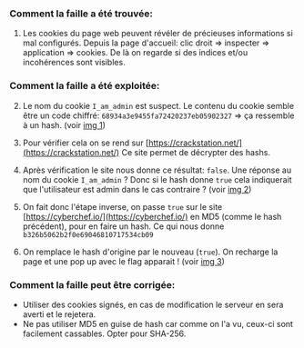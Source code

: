 ### Comment la faille a été trouvée:

1. Les cookies du page web peuvent révéler de précieuses informations si mal configurés.
Depuis la page d'accueil: clic droit => inspecter => application => cookies. De là on regarde si des 
indices et/ou incohérences sont visibles.

### Comment la faille a été exploitée:

2. Le nom du cookie `I_am_admin` est suspect. Le contenu du cookie semble être un code chiffré:
`68934a3e9455fa72420237eb05902327` => ça ressemble à un hash. (voir [img 1](./1.png))

3. Pour vérifier cela on se rend sur [https://crackstation.net/](https://crackstation.net/)
Ce site permet de décrypter des hashs.

4. Après vérification le site nous donne ce résultat: `false`. Une réponse au nom du cookie `I_am_admin` ?
Donc si le hash donne `true` cela indiquerait que l'utilisateur est admin dans le cas contraire ? (voir [img 2](./2.png))

5. On fait donc l'étape inverse, on passe `true` sur le site [https://cyberchef.io/](https://cyberchef.io/) en MD5 (comme le hash précédent), pour en faire un hash. Ce qui nous donne `b326b5062b2f0e69046810717534cb09`

6. On remplace le hash d'origine par le nouveau (`true`).
On recharge la page et une pop up avec le flag apparait ! (voir [img 3](./3.png))

### Comment la faille peut être corrigée:

- Utiliser des cookies signés, en cas de modification le serveur en sera averti et le rejetera.
- Ne pas utiliser MD5 en guise de hash car comme on l'a vu, ceux-ci sont facilement cassables. Opter pour SHA-256.
